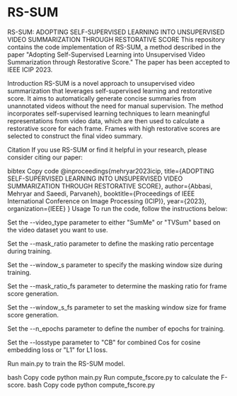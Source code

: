 # RS-SUM
RS-SUM: ADOPTING SELF-SUPERVISED LEARNING INTO UNSUPERVISED VIDEO SUMMARIZATION THROUGH RESTORATIVE SCORE
This repository contains the code implementation of RS-SUM, a method described in the paper "Adopting Self-Supervised Learning into Unsupervised Video Summarization through Restorative Score." The paper has been accepted to IEEE ICIP 2023.

Introduction
RS-SUM is a novel approach to unsupervised video summarization that leverages self-supervised learning and restorative score. It aims to automatically generate concise summaries from unannotated videos without the need for manual supervision. The method incorporates self-supervised learning techniques to learn meaningful representations from video data, which are then used to calculate a restorative score for each frame. Frames with high restorative scores are selected to construct the final video summary.

Citation
If you use RS-SUM or find it helpful in your research, please consider citing our paper:

bibtex
Copy code
@inproceedings{mehryar2023icip,
  title={ADOPTING SELF-SUPERVISED LEARNING INTO UNSUPERVISED VIDEO SUMMARIZATION THROUGH RESTORATIVE SCORE},
  author={Abbasi, Mehryar and Saeedi, Parvaneh},
  booktitle={Proceedings of IEEE International Conference on Image Processing (ICIP)},
  year={2023},
  organization={IEEE}
}
Usage
To run the code, follow the instructions below:

Set the --video_type parameter to either "SumMe" or "TVSum" based on the video dataset you want to use.

Set the --mask_ratio parameter to define the masking ratio percentage during training.

Set the --window_s parameter to specify the masking window size during training.

Set the --mask_ratio_fs parameter to determine the masking ratio for frame score generation.

Set the --window_s_fs parameter to set the masking window size for frame score generation.

Set the --n_epochs parameter to define the number of epochs for training.

Set the --losstype parameter to "CB" for combined Cos for cosine embedding loss or "L1" for L1 loss.

Run main.py to train the RS-SUM model.

bash
Copy code
python main.py
Run compute_fscore.py to calculate the F-score.
bash
Copy code
python compute_fscore.py
